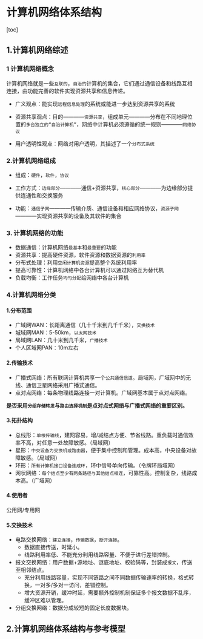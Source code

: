 # 计算机网络体系结构

[toc]
## 1.计算机网络综述

### 1 计算机网络概念

计算机网络就是一些`互联的`，`自治的`计算机的集合，它们通过通信设备和线路互相连接，由功能完善的软件实现资源共享和信息传递。


- 广义观点：能实现`远程信息处理`的系统或能进一步达到资源共享的系统

- 资源共享观点：目的————`资源共享`，组成单元————分布在不同地理位置的`多台独立的“自治计算机”`，网络中计算机必须遵循的统一规则————`网络协议`

- 用户透明性观点：网络对用户透明，其描述了一个`分布式系统`

### 2.计算机网络组成


- 组成：`硬件`，`软件`，`协议`

- 工作方式：`边缘部分`————通信+资源共享，`核心部分`————为边缘部分提供连通性和交换服务

- 功能：`通信子网`————传输介质、通信设备和相应网络协议，`资源子网`————实现资源共享的设备及其软件的集合


### 3. 计算机网络的功能

- 数据通信：计算机网络`最基本`和`最重要`的功能
- 资源共享：提高硬件资源，软件资源和数据资源的`利用率`
- 分布式处理：利用`空闲计算机资源`提高整个系统利用率
- 提高可靠性：计算机网络中各台计算机可以通过网络互为替代机
- 负载均衡：工作任务`均匀分配`给网络中各台计算机

### 4.计算机网络分类

#### 1.分布范围

- 广域网WAN：长距离通信（几十千米到几千千米），`交换技术`
- 城域网MAN：5-50km，`以太网技术`
- 局域网LAN：几十米到几千米，`广播技术`
- 个人区域网PAN：10m左右

#### 2.传输技术

- 广播式网络：所有联网计算机共享一个`公共通信信道`。局域网，广域网中的无线、通信卫星网络采用广播式通信。
- 点对点网络：每条物理线路连接一对计算机。广域网基本属于点对点网络。
  
**是否采用`分组存储转发`与`路由选择机制`是点对点式网络与广播式网络的重要区别。**

#### 3.拓扑结构
- 总线形：`单根传输线`，建网容易，增/减结点方便、节省线路。重负载时通信效率不高，对任意一处故障敏感。（局域网）
- 星形：`中央设备为交换机或路由器`，便于集中控制和管理。成本高，中央设备对故障敏感。（局域网）
- 环形：`所有计算机接口设备连成环`，环中信号单向传输。（令牌环局域网）
- 网状网络：`每个结点至少有两条路径与其他结点相连`，可靠性高。控制复杂，线路成本高。（广域网）

#### 4.使用者
公用网/专用网

#### 5.交换技术
- 电路交换网络：`建立连接`，`传输数据`，`断开连接`。
  - 数据直接传送，时延小。
  - 线路利用率低、不能充分利用线路容量、不便于进行差错控制。
- 报文交换网络：用户数据+源地址、谜底地址、校验码等，封装成`报文`，传送至相邻结点。
  - 充分利用线路容量，实现不同链路之间不同数据传输速率的转换，格式转换，一对多/多对一访问，差错控制。
  - 增大资源开销，缓冲时延，需要额外控制机制保证多个报文数据不乱序，缓冲区难以管理。
- 分组交换网络：数据分成较短的固定长度数据块。

## 2.计算机网络体系结构与参考模型